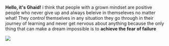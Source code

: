 **Hello, it's Ghaid!** i think that people with a grown mindset are positive people who never give up and always beleive in themseleves no matter what! They *control* themselves in any situation they go through in their journey of learning and never get nervous about anything because the only thing that can make a dream impossible is to **achieve the fear of failure**

![](https://www.google.com/url?sa=i&source=images&cd=&ved=2ahUKEwjv6Z6Wh-7kAhXOGewKHbctCEQQjRx6BAgBEAQ&url=https%3A%2F%2Fmotivitamins.com%2Fnever-give-up-great-things-take-time-motivational-poster%2F&psig=AOvVaw3x8_NugXgCjM97hnJkzjV3&ust=1569572441514939)
